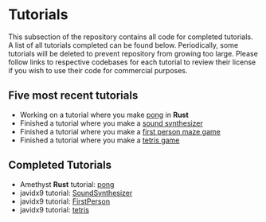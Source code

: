 # Tutorials
This subsection of the repository contains all code for completed tutorials. A list of all tutorials completed can be 
found below. Periodically, some tutorials will be deleted to prevent repository from growing too large. Please follow 
links to respective codebases for each tutorial to review their license if you wish to use their code for commercial 
purposes.

## Five most recent tutorials
* Working on a tutorial where you make [pong](https://book.amethyst.rs/stable/pong-tutorial.html) in __Rust__
* Finished a tutorial where you make a [sound synthesizer](https://www.youtube.com/watch?v=tgamhuQnOkM)
* Finished a tutorial where you make a [first person maze game](https://www.youtube.com/watch?v=xW8skO7MFYw)
* Finished a tutorial where you make a [tetris game](https://www.youtube.com/watch?v=8OK8_tHeCIA)

## Completed Tutorials
* Amethyst __Rust__ tutorial: [pong](https://book.amethyst.rs/stable/pong-tutorial.html)
* javidx9 tutorial: [SoundSynthesizer](https://www.youtube.com/watch?v=tgamhuQnOkM)
* javidx9 tutorial: [FirstPerson](https://www.youtube.com/watch?v=xW8skO7MFYw)
* javidx9 tutorial: [tetris](https://www.youtube.com/watch?v=8OK8_tHeCIA)
